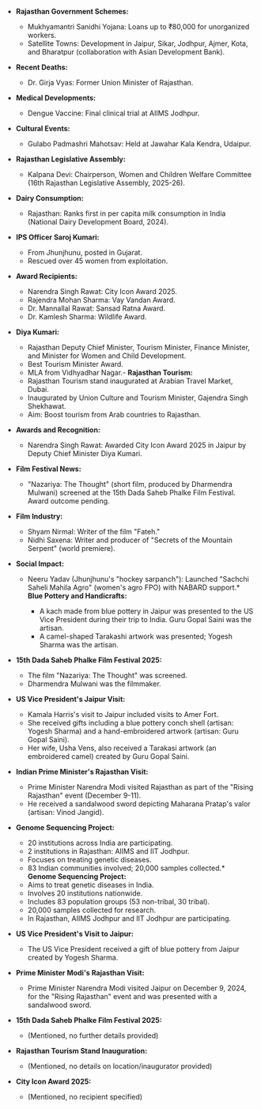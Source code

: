 * **Rajasthan Government Schemes:**
    * Mukhyamantri Sanidhi Yojana: Loans up to ₹80,000 for unorganized workers.
    * Satellite Towns: Development in Jaipur, Sikar, Jodhpur, Ajmer, Kota, and Bharatpur (collaboration with Asian Development Bank).

* **Recent Deaths:**
    * Dr. Girja Vyas: Former Union Minister of Rajasthan.

* **Medical Developments:**
    * Dengue Vaccine: Final clinical trial at AIIMS Jodhpur.

* **Cultural Events:**
    * Gulabo Padmashri Mahotsav: Held at Jawahar Kala Kendra, Udaipur.

* **Rajasthan Legislative Assembly:**
    * Kalpana Devi: Chairperson, Women and Children Welfare Committee (16th Rajasthan Legislative Assembly, 2025-26).

* **Dairy Consumption:**
    * Rajasthan: Ranks first in per capita milk consumption in India (National Dairy Development Board, 2024).

* **IPS Officer Saroj Kumari:**
    * From Jhunjhunu, posted in Gujarat.
    * Rescued over 45 women from exploitation.

* **Award Recipients:**
    * Narendra Singh Rawat: City Icon Award 2025.
    * Rajendra Mohan Sharma: Vay Vandan Award.
    * Dr. Mannallal Rawat: Sansad Ratna Award.
    * Dr. Kamlesh Sharma: Wildlife Award.

* **Diya Kumari:**
    * Rajasthan Deputy Chief Minister, Tourism Minister, Finance Minister, and Minister for Women and Child Development.
    * Best Tourism Minister Award.
    * MLA from Vidhyadhar Nagar.- **Rajasthan Tourism:**
  - Rajasthan Tourism stand inaugurated at Arabian Travel Market, Dubai.
  - Inaugurated by Union Culture and Tourism Minister, Gajendra Singh Shekhawat.
  - Aim: Boost tourism from Arab countries to Rajasthan.

- **Awards and Recognition:**
  - Narendra Singh Rawat: Awarded City Icon Award 2025 in Jaipur by Deputy Chief Minister Diya Kumari.

- **Film Festival News:**
  - "Nazariya: The Thought" (short film, produced by Dharmendra Mulwani) screened at the 15th Dada Saheb Phalke Film Festival. Award outcome pending.

- **Film Industry:**
  - Shyam Nirmal: Writer of the film "Fateh."
  - Nidhi Saxena: Writer and producer of "Secrets of the Mountain Serpent" (world premiere).

- **Social Impact:**
  - Neeru Yadav (Jhunjhunu's "hockey sarpanch"): Launched "Sachchi Saheli Mahila Agro" (women's agro FPO) with NABARD support.*   **Blue Pottery and Handicrafts:**

    *   A kach made from blue pottery in Jaipur was presented to the US Vice President during their trip to India. Guru Gopal Saini was the artisan.
    *   A camel-shaped Tarakashi artwork was presented; Yogesh Sharma was the artisan.
*   **15th Dada Saheb Phalke Film Festival 2025:**

    *   The film "Nazariya: The Thought" was screened.
    *   Dharmendra Mulwani was the filmmaker.
*   **US Vice President's Jaipur Visit:**

    *   Kamala Harris's visit to Jaipur included visits to Amer Fort.
    *   She received gifts including a blue pottery conch shell (artisan: Yogesh Sharma) and a hand-embroidered artwork (artisan: Guru Gopal Saini).
    *   Her wife, Usha Vens, also received a Tarakasi artwork (an embroidered camel) created by Guru Gopal Saini.
*   **Indian Prime Minister's Rajasthan Visit:**

    *   Prime Minister Narendra Modi visited Rajasthan as part of the "Rising Rajasthan" event (December 9-11).
    *   He received a sandalwood sword depicting Maharana Pratap's valor (artisan: Vinod Jangid).
*   **Genome Sequencing Project:**

    *   20 institutions across India are participating.
    *   2 institutions in Rajasthan: AIIMS and IIT Jodhpur.
    *   Focuses on treating genetic diseases.
    *   83 Indian communities involved; 20,000 samples collected.*   **Genome Sequencing Project:**
    *   Aims to treat genetic diseases in India.
    *   Involves 20 institutions nationwide.
    *   Includes 83 population groups (53 non-tribal, 30 tribal).
    *   20,000 samples collected for research.
    *   In Rajasthan, AIIMS Jodhpur and IIT Jodhpur are participating.

*   **US Vice President's Visit to Jaipur:**
    *   The US Vice President received a gift of blue pottery from Jaipur created by Yogesh Sharma.

*   **Prime Minister Modi's Rajasthan Visit:**
    *   Prime Minister Narendra Modi visited Jaipur on December 9, 2024, for the "Rising Rajasthan" event and was presented with a sandalwood sword.

*   **15th Dada Saheb Phalke Film Festival 2025:**
    *   (Mentioned, no further details provided)

*   **Rajasthan Tourism Stand Inauguration:**
    *   (Mentioned, no details on location/inaugurator provided)

*   **City Icon Award 2025:**
    *   (Mentioned, no recipient specified)